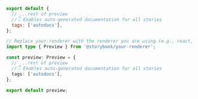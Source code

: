```js filename=".storybook/preview.js" renderer="common" language="js"
export default {
  // ...rest of preview
  //👇 Enables auto-generated documentation for all stories
  tags: ['autodocs'],
};
```

```ts filename=".storybook/preview.ts" renderer="common" language="ts"
// Replace your-renderer with the renderer you are using (e.g., react, vue3)
import type { Preview } from '@storybook/your-renderer';

const preview: Preview = {
  // ...rest of preview
  //👇 Enables auto-generated documentation for all stories
  tags: ['autodocs'],
};

export default preview;
```


